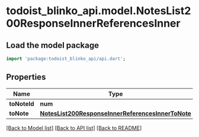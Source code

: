 # todoist_blinko_api.model.NotesList200ResponseInnerReferencesInner

## Load the model package
```dart
import 'package:todoist_blinko_api/api.dart';
```

## Properties
Name | Type | Description | Notes
------------ | ------------- | ------------- | -------------
**toNoteId** | **num** |  | 
**toNote** | [**NotesList200ResponseInnerReferencesInnerToNote**](NotesList200ResponseInnerReferencesInnerToNote.md) |  | [optional] 

[[Back to Model list]](../README.md#documentation-for-models) [[Back to API list]](../README.md#documentation-for-api-endpoints) [[Back to README]](../README.md)


